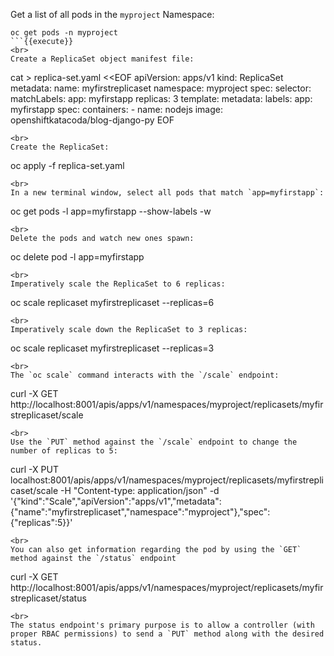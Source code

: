 Get a list of all pods in the `myproject` Namespace:

```
oc get pods -n myproject
```{{execute}}
<br>
Create a ReplicaSet object manifest file:

```
cat > replica-set.yaml <<EOF
apiVersion: apps/v1
kind: ReplicaSet
metadata:
  name: myfirstreplicaset
  namespace: myproject
spec:
  selector:
    matchLabels:
     app: myfirstapp
  replicas: 3
  template:
    metadata:
      labels:
        app: myfirstapp
    spec:
      containers:
        - name: nodejs
          image: openshiftkatacoda/blog-django-py
EOF
```{{execute}}
<br>
Create the ReplicaSet:

```
oc apply -f replica-set.yaml
```{{execute}}
<br>
In a new terminal window, select all pods that match `app=myfirstapp`:

```
oc get pods -l app=myfirstapp --show-labels -w
```{{execute}}
<br>
Delete the pods and watch new ones spawn:

```
oc delete pod -l app=myfirstapp
```{{execute}}
<br>
Imperatively scale the ReplicaSet to 6 replicas:

```
oc scale replicaset myfirstreplicaset --replicas=6
```{{execute}}
<br>
Imperatively scale down the ReplicaSet to 3 replicas:

```
oc scale replicaset myfirstreplicaset --replicas=3
```{{execute}}
<br>
The `oc scale` command interacts with the `/scale` endpoint:

```
curl -X GET http://localhost:8001/apis/apps/v1/namespaces/myproject/replicasets/myfirstreplicaset/scale
```{{execute}}
<br>
Use the `PUT` method against the `/scale` endpoint to change the number of replicas to 5:

```
curl  -X PUT localhost:8001/apis/apps/v1/namespaces/myproject/replicasets/myfirstreplicaset/scale -H "Content-type: application/json" -d '{"kind":"Scale","apiVersion":"apps/v1","metadata":{"name":"myfirstreplicaset","namespace":"myproject"},"spec":{"replicas":5}}'
```{{execute}}
<br>
You can also get information regarding the pod by using the `GET` method against the `/status` endpoint

```
curl -X GET http://localhost:8001/apis/apps/v1/namespaces/myproject/replicasets/myfirstreplicaset/status
```{{execute}}
<br>
The status endpoint's primary purpose is to allow a controller (with proper RBAC permissions) to send a `PUT` method along with the desired status.
